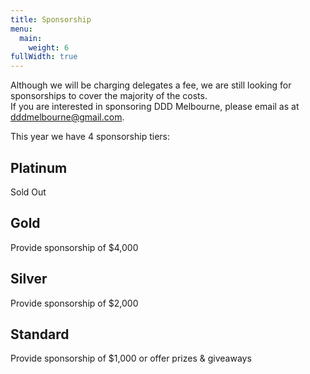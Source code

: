 ```yaml
---
title: Sponsorship
menu:
  main:
    weight: 6
fullWidth: true
---
```

Although we will be charging delegates a fee, we are still looking for sponsorships to cover the majority of the costs.  
If you are interested in sponsoring DDD Melbourne, please email as at [dddmelbourne@gmail.com](mailto:dddmelbourne@gmail.com).   

This year we have 4 sponsorship tiers:

<div class="sponsor equal-heights">
  <div class="col">
    <h2>Platinum</h2>
    <p>Sold Out</p>
  </div>
  <div class="col">
    <h2>Gold</h2>
    <p>Provide sponsorship of $4,000</p>
  </div>
  <div class="col">
    <h2>Silver</h2>
    <p>Provide sponsorship of $2,000</p>
  </div>
  <div class="col">
    <h2>Standard</h2>
    <p>Provide sponsorship of $1,000 or offer prizes & giveaways</p>
  </div>
</div>
